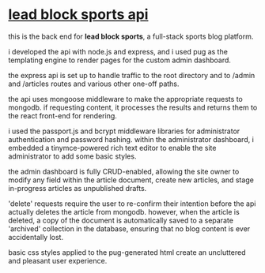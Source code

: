 # [lead block sports api](https://api.leadblocksports.blog/)

this is the back end for **lead block sports**, a full-stack sports blog platform.

i developed the api with node.js and express, and i used pug as the templating engine
to render pages for the custom admin dashboard.

the express api is set up to handle traffic to the root directory and to /admin and
/articles routes and various other one-off paths.

the api uses mongoose middleware to make the appropriate requests to mongodb. 
if requesting content, it processes the results and returns them to the react front-end for rendering.

i used the passport.js and bcrypt middleware libraries for administrator authentication
and password hashing. within the administrator dashboard, i embedded a tinymce-powered 
rich text editor to enable the site administrator to add some basic styles.

the admin dashboard is fully CRUD-enabled, allowing the site owner to modify any field 
within the article document, create new articles, and stage in-progress articles as unpublished drafts.

'delete' requests require the user to re-confirm their intention before the api actually 
deletes the article from mongodb. however, when the article is deleted, 
a copy of the document is automatically saved to a separate 'archived' collection in the database, 
ensuring that no blog content is ever accidentally lost.

basic css styles applied to the pug-generated html create an uncluttered and pleasant user
experience.